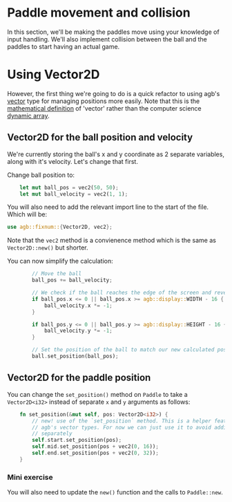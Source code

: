 # Paddle movement and collision

In this section, we'll be making the paddles move using your knowledge of input handling.
We'll also implement collision between the ball and the paddles to start having an actual game.

# Using Vector2D<i32>

However, the first thing we're going to do is a quick refactor to using agb's [vector](https://docs.rs/agb/latest/agb/fixnum/struct.Vector2D.html)
type for managing positions more easily.
Note that this is the [mathematical definition](<https://en.wikipedia.org/wiki/Vector_(mathematics_and_physics)>) of 'vector' rather than the computer science [dynamic array](https://en.wikipedia.org/wiki/Dynamic_array).

## Vector2D for the ball position and velocity

We're currently storing the ball's x and y coordinate as 2 separate variables, along with it's velocity.
Let's change that first.

Change ball position to:

```rust
    let mut ball_pos = vec2(50, 50);
    let mut ball_velocity = vec2(1, 1);
```

You will also need to add the relevant import line to the start of the file.
Which will be:

```rust
use agb::fixnum::{Vector2D, vec2};
```

Note that the `vec2` method is a convienence method which is the same as `Vector2D::new()` but shorter.

You can now simplify the calculation:

```rust
        // Move the ball
        ball_pos += ball_velocity;

        // We check if the ball reaches the edge of the screen and reverse it's direction
        if ball_pos.x <= 0 || ball_pos.x >= agb::display::WIDTH - 16 {
            ball_velocity.x *= -1;
        }

        if ball_pos.y <= 0 || ball_pos.y >= agb::display::HEIGHT - 16 {
            ball_velocity.y *= -1;
        }

        // Set the position of the ball to match our new calculated position
        ball.set_position(ball_pos);
```

## Vector2D for the paddle position

You can change the `set_position()` method on `Paddle` to take a `Vector2D<i32>` instead of separate `x` and `y` arguments as follows:

```rust
    fn set_position(&mut self, pos: Vector2D<i32>) {
        // new! use of the `set_position` method. This is a helper feature using
        // agb's vector types. For now we can just use it to avoid adding them
        // separately
        self.start.set_position(pos);
        self.mid.set_position(pos + vec2(0, 16));
        self.end.set_position(pos + vec2(0, 32));
    }
```

### Mini exercise

You will also need to update the `new()` function and the calls to `Paddle::new`.
